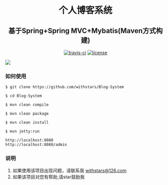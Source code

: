 <h1 align="center"> 个人博客系统</h1>
<h2 align="center"> 基于Spring+Spring MVC+Mybatis(Maven方式构建)</h2>

<p align="center">
 <a href="https://travis-ci.org/withstars/Blog-System"><img src="https://travis-ci.org/withstars/Blog-System.svg?branch=master" alt="travis-ci"></a>
 <a href="https://github.com/withstars/Blog-System"><img src="https://img.shields.io/hexpm/l/plug.svg" alt="license"></a>
</p>

<img src="https://github.com/withstars/Blog-System/blob/master/preview/0.png">

### 如何使用
```
$ git clone https://github.com/withstars/Blog-System

$ cd Blog-System

$ mvn clean compile

$ mvn clean package

$ mvn clean install

$ mvn jetty:run

http://localhost:8080
http://localhost:8080/admin 
```
### 说明
1. 如果使用该项目出现问题，请联系我 withstars@126.com
2. 如果该项目对您有帮助,请star鼓励我
